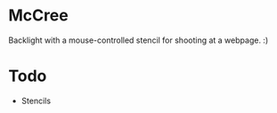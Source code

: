 # McCree

Backlight with a mouse-controlled stencil for shooting at a webpage. :)

# Todo

* Stencils
